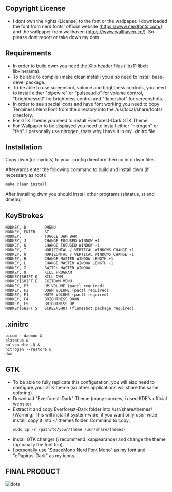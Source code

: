 Copyright License
------------------
- I dont own the rights (License) to the font or the wallpaper. I downloaded the font from nerd fonts' official website (https://www.nerdfonts.com/) and the wallpaper from wallhaven (https://www.wallhaven.cc/). So please dont report or take down my dots.

Requirements
------------
- In order to build dwm you need the Xlib header files (libx11 libxft libxinerama).
- To be able to compile (make clean install) you also need to install base-devel package.
- To be able to use screenshot, volume and brightness controls, you need to install either "pipewire" or "pulseaudio" for volume control, "brightnessctl" for brightness control and "flameshot" for screenshots.
- In order to see special icons and have font working you need to copy Terminess Nerd Font from the directory into the /usr/local/share/fonts/ directory.
- For GTK Theme you need to install Everforest-Dark GTK Theme.
- For Wallpaper to be displayed you need to install either "nitrogen" or "feh". I personally use nitrogen, thats why i have it in my .xinitrc file.


Installation
------------
Copy dwm (or mydots) to your .config directory then cd into dwm files.

Afterwards enter the following command to build and install dwm (if
necessary as root):

    make clean install

After installing dwm you should install other programs (slstatus, st and dmenu)

KeyStrokes
----------
```
MODKEY, D        DMENU
MODKEY, ENTER    ST
MODKEY, T        TOGGLE DWM BAR
MODKEY, J        CHANGE FOCUSED WINDOW +1
MODKEY, K        CHANGE FOCUSED WINDOW -1
MODKEY, I        HORIZONTAL / VERTICAL WINDOWS CHANGE +1
MODKEY, U        HORIZONTAL / VERTICAL WINDOWS CHANGE -1
MODKEY, H        CHANGE MASTER WINDOW LENGTH +1
MODKEY, L        CHANGE MASTER WINDOW LENGTH -1
MODKEY, Z        SWITCH MASTER WINDOW
MODKEY, Q        KILL PROGRAM
MODKEY|SHIFT,Q   KILL DWM
MODKEY|SHIFT,E   EXITDWM MENU
MODKEY, F3       UP VOLUME (pactl required)
MODKEY, F2       DOWN VOLUME (pactl required)
MODKEY, F1       MUTE VOLUME (pactl required)
MODKEY, F4       BRIGHTNESS DOWN
MODKEY, F5       BRIGHTNESS UP
MODKEY|SHIFT,S   SCREENSHOT (flameshot package required)
```

.xinitrc
--------
```
picom --daemon &
slstatus &
pulseaudio -D &
nitrogen --restore &
dwm
```

GTK
---
- To be able to fully replicate this configuration, you will also need to configure your GTK theme (so other applications will share the same coloring).
- Download "Everforest-Dark" Theme (many sources, i used KDE's official website)
- Extract it and copy Everforest-Dark folder into /usr/share/themes/ (Warning: This will install it system-wide, if you want only user-wide install, copy it into ~/.themes folder.
  Command to copy:
  ```
  sudo cp -r /path/to/your/theme /usr/share/themes/
  ```
- Install GTK changer (i recommend lxappearance) and change the theme (optionally the font too).
- I personally use "SpaceMono Nerd Font Mono" as my font and "ePapirus-Dark" as my icons.



FINAL PRODUCT
-------------
![dots](https://github.com/user-attachments/assets/11f7df7d-2df6-43ab-afbc-9089e6cd5713)

